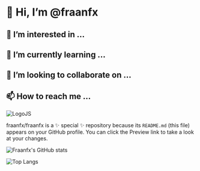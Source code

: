  # 👋 Hi, I’m @fraanfx
 ## 👀 I’m interested in ...
 ## 🌱 I’m currently learning ...
 ## 💞️ I’m looking to collaborate on ...
 ## 📫 How to reach me ...

![LogoJS](https://cdn.jsdelivr.net/npm/programming-languages-logos/src/javascript/javascript.png)

fraanfx/fraanfx is a ✨ special ✨ repository because its `README.md` (this file) appears on your GitHub profile.
You can click the Preview link to take a look at your changes.

![Fraanfx's GitHub stats](https://github-readme-stats.vercel.app/api?username=fraanfx&show_icons=true&theme=dark&show)

![Top Langs](https://github-readme-stats.vercel.app/api/top-langs/?username=anuraghazra&langs_count=8&theme=dark&show)

